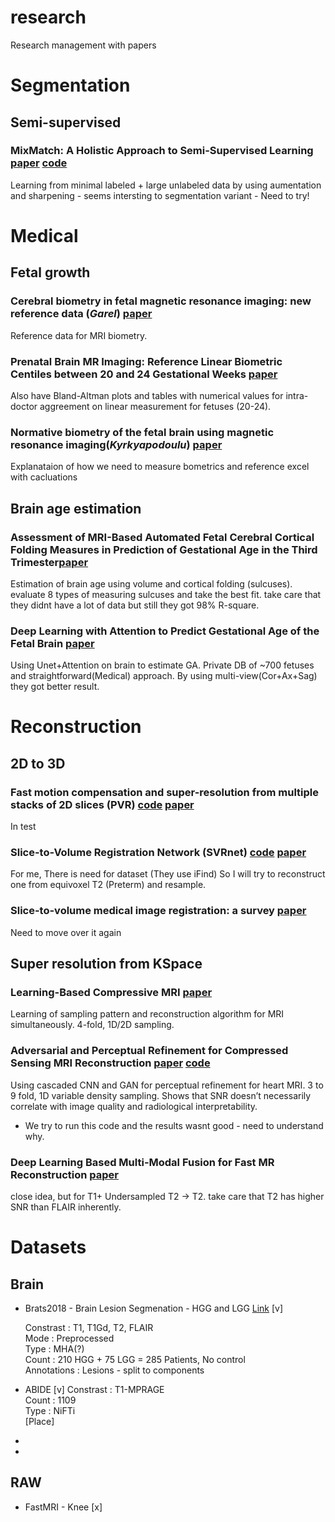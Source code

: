 # research
Research management with papers


 
# Segmentation

## Semi-supervised

### MixMatch: A Holistic Approach to Semi-Supervised Learning [paper](https://arxiv.org/pdf/1905.02249.pdf) [code](https://github.com/google-research/mixmatch)
Learning from minimal labeled + large unlabeled data by using aumentation and sharpening - seems intersting to segmentation variant - Need to try!

# Medical

## Fetal growth

### Cerebral biometry in fetal magnetic resonance imaging: new reference data (*Garel*) [paper](https://www.ncbi.nlm.nih.gov/pubmed/19172662)
Reference data for MRI biometry. 

### Prenatal Brain MR Imaging: Reference Linear Biometric Centiles between 20 and 24 Gestational Weeks [paper](http://www.ajnr.org/content/early/2018/03/08/ajnr.A5574)
Also have Bland-Altman plots  and tables with numerical values for intra-doctor aggreement on linear measurement for fetuses (20-24).

### Normative biometry of the fetal brain using magnetic resonance imaging(*Kyrkyapodoulu*) [paper](https://www.ncbi.nlm.nih.gov/pmc/articles/PMC5504265/)
Explanataion of how we need to measure bometrics and reference excel with cacluations

## Brain age estimation

### Assessment of MRI-Based Automated Fetal Cerebral Cortical Folding Measures in Prediction of Gestational Age in the Third Trimester[paper](http://www.ajnr.org/content/ajnr/early/2015/06/04/ajnr.A4357.full.pdf)
Estimation of brain age using volume and cortical folding (sulcuses). evaluate 8 types of measuring sulcuses and take the best fit. take care that they didnt have a lot of data but still they got 98% R-square.

### Deep Learning with Attention to Predict Gestational Age of the Fetal Brain [paper](https://arxiv.org/pdf/1812.07102.pdf)
Using Unet+Attention on brain to estimate GA. Private DB of ~700 fetuses and straightforward(Medical) approach.
By using multi-view(Cor+Ax+Sag) they got better result.

# Reconstruction 

## 2D to 3D

### Fast motion compensation and super-resolution from multiple stacks of 2D slices (PVR) [code](https://github.com/bkainz/fetalReconstruction) [paper](https://core.ac.uk/download/pdf/96762437.pdf)
In test

### Slice-to-Volume Registration Network (SVRnet) [code](https://github.com/farrell236/SVRnet) [paper](https://ieeexplore.ieee.org/abstract/document/8295121/)
For me, There is need for dataset (They use iFind) So I will try to reconstruct one from equivoxel T2 (Preterm) and resample.

### Slice-to-volume medical image registration: a survey [paper](https://arxiv.org/pdf/1702.01636.pdf)
Need to move over it again


## Super resolution from KSpace 

### Learning-Based Compressive MRI [paper](https://infoscience.epfl.ch/record/255182/files/Learning-Based%20Compressive%20MRI.pdf)
Learning of sampling pattern and reconstruction algorithm for MRI simultaneously. 4-fold,  1D/2D sampling.

### Adversarial and Perceptual Refinement for Compressed Sensing MRI Reconstruction [paper](https://arxiv.org/pdf/1806.11216.pdf) [code]()
Using cascaded CNN and GAN for perceptual refinement for heart MRI. 3 to 9 fold, 1D variable density sampling.
Shows that SNR doesn’t necessarily correlate with image quality and radiological interpretability.

 * We try to run this code and the results wasnt good - need to understand why.

### Deep Learning Based Multi-Modal Fusion for Fast MR Reconstruction [paper](https://ieeexplore.ieee.org/abstract/document/8552399)
close idea, but for T1+ Undersampled T2 -> T2. 
take care that T2 has higher SNR than FLAIR inherently.

# Datasets
## Brain
* Brats2018 - Brain Lesion Segmenation - HGG and LGG [Link](https://www.med.upenn.edu/sbia/brats2018/data.html) [v]

   Constrast : T1, T1Gd, T2, FLAIR   
   Mode : Preprocessed  
   Type : MHA(?)  
   Count : 210 HGG + 75 LGG = 285 Patients, No control  
   Annotations : Lesions - split to components  


* ABIDE [v]
   Constrast : T1-MPRAGE  
   Count : 1109  
   Type : NiFTi  
[Place]
*
* 
## RAW
* FastMRI - Knee [x]



